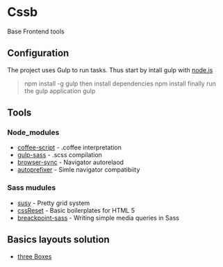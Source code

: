 # Cssb

Base Frontend tools 

## Configuration

The project uses Gulp to run tasks. Thus start by intall gulp with [node.js](https://nodejs.org/en/)

> npm install -g gulp
then install dependencies
> npm install
finally run the gulp application
> gulp

## Tools

### Node_modules

* [coffee-script](http://coffeescript.org/) - .coffee interpretation
* [gulp-sass](http://sass-lang.com/) - .scss compilation
* [browser-sync](http://www.browsersync.io/) - Navigator autorelaod
* [autoprefixer](https://css-tricks.com/autoprefixer/) - Simle navigator compatibiity

### Sass mudules

* [susy](http://susy.oddbird.net/) - Pretty grid system
* [cssReset](http://html5doctor.com/html-5-reset-stylesheet/) - Basic boilerplates for HTML 5
* [breackpoint-sass](http://breakpoint-sass.com/) - Writing simple media queries in Sass

## Basics layouts solution

* [three Boxes]()